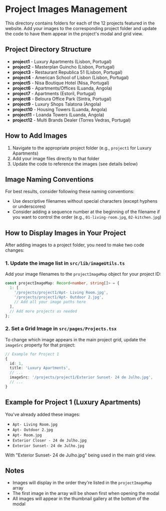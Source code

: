 # Project Images Management

This directory contains folders for each of the 12 projects featured in the website. Add your images to the corresponding project folder and update the code to have them appear in the project's modal and grid view.

## Project Directory Structure

- **project1** - Luxury Apartments (Lisbon, Portugal)
- **project2** - Masterplan Guincho (Lisbon, Portugal)
- **project3** - Restaurant Republica 51 (Lisbon, Portugal)
- **project4** - American School of Lisbon (Lisbon, Portugal)
- **project5** - Nisa Boutique Hotel (Nisa, Portugal)
- **project6** - Apartments/Offices (Luanda, Angola)
- **project7** - Apartments (Estoril, Portugal)
- **project8** - Beloura Office Park (Sintra, Portugal)
- **project9** - Luxury Shops Talatona (Angola)
- **project10** - Housing Towers (Luanda, Angola)
- **project11** - Loanda Towers (Luanda, Angola)
- **project12** - Multi Brands Dealer (Torres Vedras, Portugal)

## How to Add Images

1. Navigate to the appropriate project folder (e.g., `project1` for Luxury Apartments)
2. Add your image files directly to that folder
3. Update the code to reference the images (see details below)

## Image Naming Conventions

For best results, consider following these naming conventions:

- Use descriptive filenames without special characters (except hyphens or underscores)
- Consider adding a sequence number at the beginning of the filename if you want to control the order (e.g., `01-living-room.jpg`, `02-kitchen.jpg`)

## How to Display Images in Your Project

After adding images to a project folder, you need to make two code changes:

### 1. Update the image list in `src/lib/imageUtils.ts`

Add your image filenames to the `projectImageMap` object for your project ID:

```typescript
const projectImageMap: Record<number, string[]> = {
  1: [
    '/projects/project1/Apt- Living Room.jpg',
    '/projects/project1/Apt- Outdoor 2.jpg',
    // Add all your image paths here
  ],
  // Add more projects as needed
};
```

### 2. Set a Grid Image in `src/pages/Projects.tsx`

To change which image appears in the main project grid, update the `imageSrc` property for that project:

```typescript
// Example for Project 1
{
  id: 1,
  title: 'Luxury Apartments',
  // ...
  imageSrc: '/projects/project1/Exterior Sunset- 24 de Julho.jpg',
  // ...
}
```

## Example for Project 1 (Luxury Apartments)

You've already added these images:
- `Apt- Living Room.jpg`
- `Apt- Outdoor 2.jpg`
- `Apt- Room.jpg`
- `Exterior Closer - 24 de Julho.jpg`
- `Exterior Sunset- 24 de Julho.jpg`

With "Exterior Sunset- 24 de Julho.jpg" being used in the main grid view.

## Notes

- Images will display in the order they're listed in the `projectImageMap` array
- The first image in the array will be shown first when opening the modal
- All images will appear in the thumbnail gallery at the bottom of the modal
